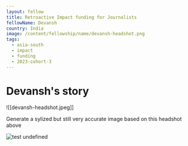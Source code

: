 ```yaml
---
layout: fellow
title: Retroactive Impact funding for Journalists
fellowName: Devansh
country: India
image: /content/fellowship/name/devansh-headshot.png
tags:
  - asia-south
  - impact
  - funding
  - 2023-cohort-3
---
```


# Devansh's story

![[devansh-headshot.jpeg]]



Generate a sylized but still very accurate image based on this headshot above


![test](https://oaidalleapiprodscus.blob.core.windows.net/private/org-xsz81VpEpIKuNAshmpwFBbja/user-6dgOrE8ksCycHXd1g7l6gFgl/img-r2gIu2BIuDfhy83lxlcUfeNm.png?st=2024-04-10T09%3A43%3A37Z&se=2024-04-10T11%3A43%3A37Z&sp=r&sv=2021-08-06&sr=b&rscd=inline&rsct=image/png&skoid=6aaadede-4fb3-4698-a8f6-684d7786b067&sktid=a48cca56-e6da-484e-a814-9c849652bcb3&skt=2024-04-09T11%3A38%3A31Z&ske=2024-04-10T11%3A38%3A31Z&sks=b&skv=2021-08-06&sig=3VZ%2BQAGXSkHTZ/8diy1utyR6E2dsFlzNDZtDxVDgumc%3D)
undefined




